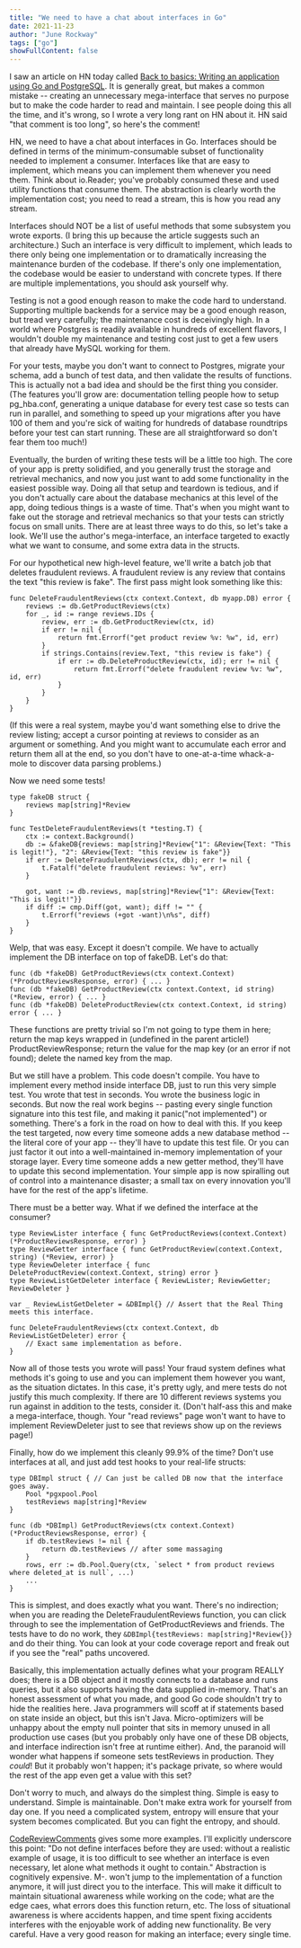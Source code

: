 ```yaml
---
title: "We need to have a chat about interfaces in Go"
date: 2021-11-23
author: "June Rockway"
tags: ["go"]
showFullContent: false
---
```


I saw an article on HN today called
[Back to basics: Writing an application using Go and PostgreSQL](https://henvic.dev/posts/go-postgres/).
It is generally great, but makes a common mistake -- creating an unnecessary
mega-interface that serves no purpose but to make the code harder to read and
maintain. I see people doing this all the time, and it's wrong, so I wrote a
very long rant on HN about it. HN said "that comment is too long", so here's the
comment!

HN, we need to have a chat about interfaces in Go. Interfaces should be defined
in terms of the minimum-consumable subset of functionality needed to implement a
consumer. Interfaces like that are easy to implement, which means you can
implement them whenever you need them. Think about io.Reader; you've probably
consumed these and used utility functions that consume them. The abstraction is
clearly worth the implementation cost; you need to read a stream, this is how
you read any stream.

Interfaces should NOT be a list of useful methods that some subsystem you wrote
exports. (I bring this up because the article suggests such an architecture.)
Such an interface is very difficult to implement, which leads to there only
being one implementation or to dramatically increasing the maintenance burden of
the codebase. If there's only one implementation, the codebase would be easier
to understand with concrete types. If there are multiple implementations, you
should ask yourself why.

Testing is not a good enough reason to make the code hard to understand.
Supporting multiple backends for a service may be a good enough reason, but
tread very carefully; the maintenance cost is deceivingly high. In a world where
Postgres is readily available in hundreds of excellent flavors, I wouldn't
double my maintenance and testing cost just to get a few users that already have
MySQL working for them.

For your tests, maybe you don't want to connect to Postgres, migrate your
schema, add a bunch of test data, and then validate the results of functions.
This is actually not a bad idea and should be the first thing you consider. (The
features you'll grow are: documentation telling people how to setup pg_hba.conf,
generating a unique database for every test case so tests can run in parallel,
and something to speed up your migrations after you have 100 of them and you're
sick of waiting for hundreds of database roundtrips before your test can start
running. These are all straightforward so don't fear them too much!)

Eventually, the burden of writing these tests will be a little too high. The
core of your app is pretty solidified, and you generally trust the storage and
retrieval mechanics, and now you just want to add some functionality in the
easiest possible way. Doing all that setup and teardown is tedious, and if you
don't actually care about the database mechanics at this level of the app, doing
tedious things is a waste of time. That's when you might want to fake out the
storage and retrieval mechanics so that your tests can strictly focus on small
units. There are at least three ways to do this, so let's take a look. We'll use
the author's mega-interface, an interface targeted to exactly what we want to
consume, and some extra data in the structs.

For our hypothetical new high-level feature, we'll write a batch job that
deletes fraudulent reviews. A fraudulent review is any review that contains the
text "this review is fake". The first pass might look something like this:

    func DeleteFraudulentReviews(ctx context.Context, db myapp.DB) error {
        reviews := db.GetProductReviews(ctx)
        for _, id := range reviews.IDs {
            review, err := db.GetProductReview(ctx, id)
            if err != nil {
                return fmt.Errorf("get product review %v: %w", id, err)
            }
            if strings.Contains(review.Text, "this review is fake") {
                if err := db.DeleteProductReview(ctx, id); err != nil {
                    return fmt.Errorf("delete fraudulent review %v: %w", id, err)
                }
            }
        }
    }

(If this were a real system, maybe you'd want something else to drive the review
listing; accept a cursor pointing at reviews to consider as an argument or
something. And you might want to accumulate each error and return them all at
the end, so you don't have to one-at-a-time whack-a-mole to discover data
parsing problems.)

Now we need some tests!

    type fakeDB struct {
        reviews map[string]*Review
    }

    func TestDeleteFraudulentReviews(t *testing.T) {
        ctx := context.Background()
        db := &fakeDB{reviews: map[string]*Review{"1": &Review{Text: "This is legit!"}, "2": &Review{Text: "this review is fake"}}
        if err := DeleteFraudulentReviews(ctx, db); err != nil {
            t.Fatalf("delete fraudulent reviews: %v", err)
        }

        got, want := db.reviews, map[string]*Review{"1": &Review{Text: "This is legit!"}}
        if diff := cmp.Diff(got, want); diff != "" {
            t.Errorf("reviews (+got -want)\n%s", diff)
        }
    }

Welp, that was easy. Except it doesn't compile. We have to actually implement
the DB interface on top of fakeDB. Let's do that:

    func (db *fakeDB) GetProductReviews(ctx context.Context) (*ProductReviewsResponse, error) { ... }
    func (db *fakeDB) GetProductReview(ctx context.Context, id string) (*Review, error) { ... }
    func (db *fakeDB) DeleteProductReview(ctx context.Context, id string) error { ... }

These functions are pretty trivial so I'm not going to type them in here; return
the map keys wrapped in (undefined in the parent article!)
ProductReviewResponse; return the value for the map key (or an error if not
found); delete the named key from the map.

But we still have a problem. This code doesn't compile. You have to implement
every method inside interface DB, just to run this very simple test. You wrote
that test in seconds. You wrote the business logic in seconds. But now the real
work begins -- pasting every single function signature into this test file, and
making it panic("not implemented") or something. There's a fork in the road on
how to deal with this. If you keep the test targeted, now every time someone
adds a new database method -- the literal core of your app -- they'll have to
update this test file. Or you can just factor it out into a well-maintained
in-memory implementation of your storage layer. Every time someone adds a new
getter method, they'll have to update this second implementation. Your simple
app is now spiralling out of control into a maintenance disaster; a small tax on
every innovation you'll have for the rest of the app's lifetime.

There must be a better way. What if we defined the interface at the consumer?

    type ReviewLister interface { func GetProductReviews(context.Context) (*ProductReviewsResponse, error) }
    type ReviewGetter interface { func GetProductReview(context.Context, string) (*Review, error) }
    type ReviewDeleter interface { func DeleteProductReview(context.Context, string) error }
    type ReviewListGetDeleter interface { ReviewLister; ReviewGetter; ReviewDeleter }

    var _ ReviewListGetDeleter = &DBImpl{} // Assert that the Real Thing meets this interface.

    func DeleteFraudulentReviews(ctx context.Context, db ReviewListGetDeleter) error {
        // Exact same implementation as before.
    }

Now all of those tests you wrote will pass! Your fraud system defines what
methods it's going to use and you can implement them however you want, as the
situation dictates. In this case, it's pretty ugly, and mere tests do not
justify this much complexity. If there are 10 different reviews systems you run
against in addition to the tests, consider it. (Don't half-ass this and make a
mega-interface, though. Your "read reviews" page won't want to have to implement
ReviewDeleter just to see that reviews show up on the reviews page!)

Finally, how do we implement this cleanly 99.9% of the time? Don't use
interfaces at all, and just add test hooks to your real-life structs:

    type DBImpl struct { // Can just be called DB now that the interface goes away.
        Pool *pgxpool.Pool
        testReviews map[string]*Review
    }

    func (db *DBImpl) GetProductReviews(ctx context.Context) (*ProductReviewsResponse, error) {
        if db.testReviews != nil {
            return db.testReviews // after some massaging
        }
        rows, err := db.Pool.Query(ctx, `select * from product reviews where deleted_at is null`, ...)
        ...
    }

This is simplest, and does exactly what you want. There's no indirection; when
you are reading the DeleteFraudulentReviews function, you can click through to
see the implementation of GetProductReviews and friends. The tests have to do no
work, they `&DBImpl{testReviews: map[string]*Review{}}` and do their thing. You
can look at your code coverage report and freak out if you see the "real" paths
uncovered.

Basically, this implementation actually defines what your program REALLY does;
there is a DB object and it mostly connects to a database and runs queries, but
it also supports having the data supplied in-memory. That's an honest assessment
of what you made, and good Go code shouldn't try to hide the realities here.
Java programmers will scoff at if statements based on state inside an object,
but this isn't Java. Micro-optimizers will be unhappy about the empty null
pointer that sits in memory unused in all production use cases (but you probably
only have one of these DB objects, and interface indirection isn't free at
runtime either). And, the paranoid will wonder what happens if someone sets
testReviews in production. They _could_! But it probably won't happen; it's
package private, so where would the rest of the app even get a value with this
set?

Don't worry to much, and always do the simplest thing. Simple is easy to
understand. Simple is maintainable. Don't make extra work for yourself from day
one. If you need a complicated system, entropy will ensure that your system
becomes complicated. But you can fight the entropy, and should.

[CodeReviewComments](https://github.com/golang/go/wiki/CodeReviewComments#interfaces)
gives some more examples. I'll explicitly underscore this point: "Do not define
interfaces before they are used: without a realistic example of usage, it is too
difficult to see whether an interface is even necessary, let alone what methods
it ought to contain." Abstraction is cognitively expensive. M-. won't jump to
the implementation of a function anymore, it will just direct you to the
interface. This will make it difficult to maintain situational awareness while
working on the code; what are the edge caes, what errors does this function
return, etc. The loss of situational awareness is where accidents happen, and
time spent fixing accidents interferes with the enjoyable work of adding new
functionality. Be very careful. Have a very good reason for making an interface;
every single time.
